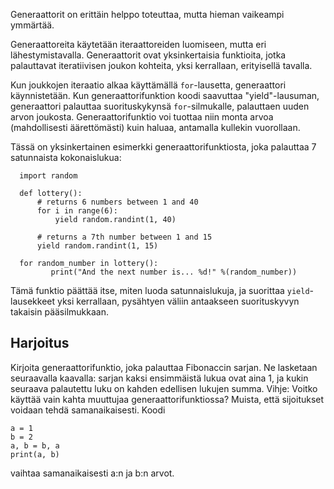Generaattorit on erittäin helppo toteuttaa, mutta hieman vaikeampi ymmärtää.

Generaattoreita käytetään iteraattoreiden luomiseen, mutta eri lähestymistavalla. Generaattorit ovat yksinkertaisia funktioita, jotka palauttavat iteratiivisen joukon kohteita, yksi kerrallaan, erityisellä tavalla.

Kun joukkojen iteraatio alkaa käyttämällä `for`-lausetta, generaattori käynnistetään. Kun generaattorifunktion koodi saavuttaa "yield"-lausuman, generaattori palauttaa suorituskykynsä `for`-silmukalle, palauttaen uuden arvon joukosta. Generaattorifunktio voi tuottaa niin monta arvoa (mahdollisesti äärettömästi) kuin haluaa, antamalla kullekin vuorollaan.

Tässä on yksinkertainen esimerkki generaattorifunktiosta, joka palauttaa 7 satunnaista kokonaislukua:

      import random
      
      def lottery():
          # returns 6 numbers between 1 and 40
          for i in range(6):
              yield random.randint(1, 40)
      
          # returns a 7th number between 1 and 15
          yield random.randint(1, 15)
      
      for random_number in lottery():
             print("And the next number is... %d!" %(random_number))

Tämä funktio päättää itse, miten luoda satunnaislukuja, ja suorittaa `yield`-lausekkeet yksi kerrallaan, pysähtyen väliin antaakseen suorituskyvyn takaisin pääsilmukkaan.

Harjoitus
--------

Kirjoita generaattorifunktio, joka palauttaa Fibonaccin sarjan. Ne lasketaan seuraavalla kaavalla: sarjan kaksi ensimmäistä lukua ovat aina 1, ja kukin seuraava palautettu luku on kahden edellisen lukujen summa.
Vihje: Voitko käyttää vain kahta muuttujaa generaattorifunktiossa? Muista, että sijoitukset voidaan tehdä samanaikaisesti. Koodi

    a = 1
    b = 2
    a, b = b, a
    print(a, b)

vaihtaa samanaikaisesti a:n ja b:n arvot.
